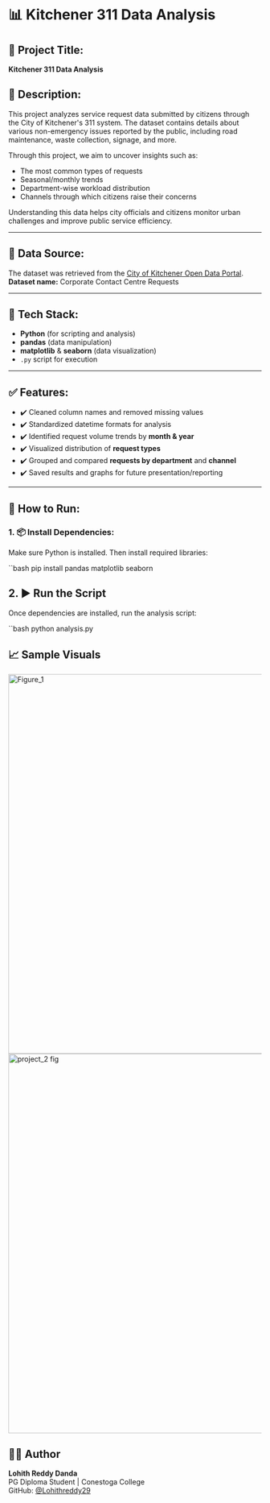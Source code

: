 # 📊 Kitchener 311 Data Analysis

## 📌 Project Title:
**Kitchener 311 Data Analysis**


## 📝 Description:
This project analyzes service request data submitted by citizens through the City of Kitchener's 311 system. The dataset contains details about various non-emergency issues reported by the public, including road maintenance, waste collection, signage, and more.

Through this project, we aim to uncover insights such as:
- The most common types of requests
- Seasonal/monthly trends
- Department-wise workload distribution
- Channels through which citizens raise their concerns

Understanding this data helps city officials and citizens monitor urban challenges and improve public service efficiency.

---

## 📂 Data Source:
The dataset was retrieved from the [City of Kitchener Open Data Portal](https://open.kitchener.ca/).  
**Dataset name:** Corporate Contact Centre Requests

---

## 🧰 Tech Stack:
- **Python** (for scripting and analysis)
- **pandas** (data manipulation)
- **matplotlib** & **seaborn** (data visualization)
-  `.py` script for execution

---

## ✅ Features:
- ✔️ Cleaned column names and removed missing values
- ✔️ Standardized datetime formats for analysis
- ✔️ Identified request volume trends by **month & year**
- ✔️ Visualized distribution of **request types**
- ✔️ Grouped and compared **requests by department** and **channel**
- ✔️ Saved results and graphs for future presentation/reporting

---

## 🚀 How to Run:

### 1. 📦 Install Dependencies:
Make sure Python is installed. Then install required libraries:

``bash
pip install pandas matplotlib seaborn

## 2. ▶️ Run the Script

Once dependencies are installed, run the analysis script:

``bash
python analysis.py

## 📈 Sample Visuals
<img width="1536" height="754" alt="Figure_1" src="https://github.com/user-attachments/assets/746c5476-41d6-49f0-b449-dd6912f93bc1" />


<img width="1536" height="754" alt="project_2 fig" src="https://github.com/user-attachments/assets/a41956f9-af75-428a-a999-c7b9d13f8874" />

## 👨‍💻 Author

**Lohith Reddy Danda**  
PG Diploma Student | Conestoga College  
GitHub: [@Lohithreddy29](https://github.com/Lohithreddy29)
